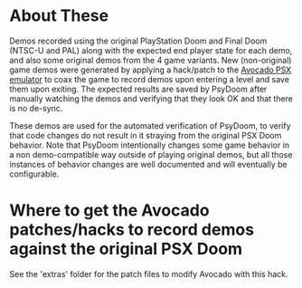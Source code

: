 # About These
Demos recorded using the original PlayStation Doom and Final Doom (NTSC-U and PAL) along with the expected end player state for each demo, and also some original demos from the 4 game variants. New (non-original) game demos were generated by applying a hack/patch to the [Avocado PSX emulator](https://github.com/JaCzekanski/Avocado) to coax the game to record demos upon entering a level and save them upon exiting. The expected results are saved by PsyDoom after manually watching the demos and verifying that they look OK and that there is no de-sync.

These demos are used for the automated verification of PsyDoom, to verify that code changes do not result in it straying from the original PSX Doom behavior. Note that PsyDoom intentionally changes some game behavior in a non demo-compatible way outside of playing original demos, but all those instances of behavior changes are well documented and will eventually be configurable.

# Where to get the Avocado patches/hacks to record demos against the original PSX Doom
See the 'extras' folder for the patch files to modify Avocado with this hack.
